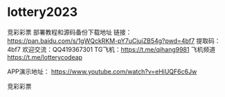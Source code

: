 # lottery2023
竞彩彩票
部署教程和源码备份下载地址 
链接：https://pan.baidu.com/s/1gWQckRKM-pY7uCiujZB54g?pwd=4bf7 提取码：4bf7 
欢迎交流：QQ419367301 
TG飞机：https://t.me/qihang9981
飞机频道 https://t.me/lotterycodeap

APP演示地址：
https://www.youtube.com/watch?v=eHiUQF6c6Jw

竞彩彩票
